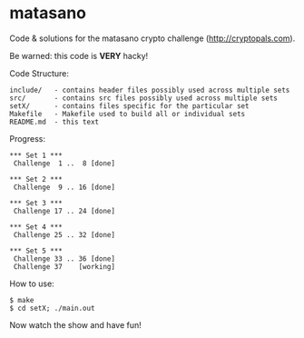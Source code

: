 matasano
========

Code &amp; solutions for the matasano crypto challenge (http://cryptopals.com).

Be warned: this code is **VERY** hacky!

Code Structure:

    include/   - contains header files possibly used across multiple sets
    src/       - contains src files possibly used across multiple sets
    setX/      - contains files specific for the particular set
    Makefile   - Makefile used to build all or individual sets
    README.md  - this text

Progress:

    *** Set 1 ***
     Challenge  1 ..  8 [done]

    *** Set 2 ***
     Challenge  9 .. 16 [done]

    *** Set 3 ***
     Challenge 17 .. 24 [done]

    *** Set 4 ***
     Challenge 25 .. 32 [done]

    *** Set 5 ***
     Challenge 33 .. 36 [done]
     Challenge 37    [working]

How to use:

    $ make
    $ cd setX; ./main.out

Now watch the show and have fun!
